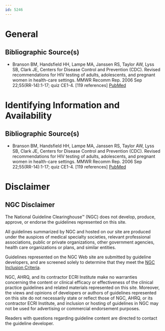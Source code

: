 ```yaml
---
id: 5246
---
```


# General

## Bibliographic Source(s)

- Branson BM, Handsfield HH, Lampe MA, Janssen RS, Taylor AW, Lyss SB, Clark JE, Centers for Disease Control and Prevention (CDC). Revised recommendations for HIV testing of adults, adolescents, and pregnant women in health-care settings. MMWR Recomm Rep. 2006 Sep 22;55(RR-14):1-17; quiz CE1-4. [119 references] [ PubMed ](http://www.ncbi.nlm.nih.gov/entrez/query.fcgi?cmd=Retrieve&db=pubmed&dopt=Abstract&list_uids=16988643)

# Identifying Information and Availability

## Bibliographic Source(s)

- Branson BM, Handsfield HH, Lampe MA, Janssen RS, Taylor AW, Lyss SB, Clark JE, Centers for Disease Control and Prevention (CDC). Revised recommendations for HIV testing of adults, adolescents, and pregnant women in health-care settings. MMWR Recomm Rep. 2006 Sep 22;55(RR-14):1-17; quiz CE1-4. [119 references] [ PubMed ](http://www.ncbi.nlm.nih.gov/entrez/query.fcgi?cmd=Retrieve&db=pubmed&dopt=Abstract&list_uids=16988643)

# Disclaimer

## NGC Disclaimer

The National Guideline Clearinghouse™ (NGC) does not develop, produce, approve, or endorse the guidelines represented on this site.

All guidelines summarized by NGC and hosted on our site are produced under the auspices of medical specialty societies, relevant professional associations, public or private organizations, other government agencies, health care organizations or plans, and similar entities.

Guidelines represented on the NGC Web site are submitted by guideline developers, and are screened solely to determine that they meet the [NGC Inclusion Criteria](/help-and-about/summaries/inclusion-criteria).

NGC, AHRQ, and its contractor ECRI Institute make no warranties concerning the content or clinical efficacy or effectiveness of the clinical practice guidelines and related materials represented on this site. Moreover, the views and opinions of developers or authors of guidelines represented on this site do not necessarily state or reflect those of NGC, AHRQ, or its contractor ECRI Institute, and inclusion or hosting of guidelines in NGC may not be used for advertising or commercial endorsement purposes.

Readers with questions regarding guideline content are directed to contact the guideline developer.

